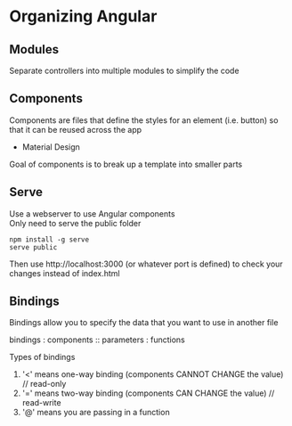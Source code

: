 # Organizing Angular

## Modules
Separate controllers into multiple modules to simplify the code

## Components
Components are files that define the styles for an element (i.e. button) so that it can be reused across the app
- Material Design

Goal of components is to break up a template into smaller parts

## Serve
Use a webserver to use Angular components  
Only need to serve the public folder

	npm install -g serve
	serve public

Then use http://localhost:3000 (or whatever port is defined) to check your changes instead of index.html

## Bindings
Bindings allow you to specify the data that you want to use in another file

bindings : components :: parameters : functions

Types of bindings
1.	'<' means one-way binding (components CANNOT CHANGE the value) // read-only
2.	'=' means two-way binding (components CAN CHANGE the value) // read-write
3.	'@' means you are passing in a function